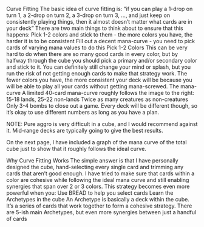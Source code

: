 Curve Fitting
The basic idea of curve fitting is:
“if you can play a 1-drop on turn 1, a 2-drop on turn 2, a 3-drop on turn 3, …, and just keep on consistently playing things, then it almost doesn’t matter what cards are in your deck”
There are two main things to think about to ensure that this happens:
Pick 1-2 colors and stick to them - the more colors you have, the harder it is to be consistent
Fill out a decent mana-curve - you need to pick cards of varying mana values to do this
Pick 1-2 Colors
This can be very hard to do when there are so many good cards in every color, but by halfway through the cube you should pick a primary and/or secondary color and stick to it. 
You can definitely still change your mind or splash, but you run the risk of not getting enough cards to make that strategy work.
The fewer colors you have, the more consistent your deck will be because you will be able to play all your cards without getting mana-screwed.
The mana-curve
A limited 40-card mana-curve roughly follows the image to the right:
15-18 lands, 25-22 non-lands
Twice as many creatures as non-creatures
Only 3-4 bombs to close out a game. 
Every deck will be different though, so it’s okay to use different numbers as long as you have a plan.

NOTE: Pure aggro is very difficult in a cube, and I would recommend against it. Mid-range decks are typically going to give the best results.

On the next page, I have included a graph of the mana curve of the total cube just to show that it roughly follows the ideal curve.


Why Curve Fitting Works
The simple answer is that I have personally designed the cube, hand-selecting every single card and trimming any cards that aren’t good enough.
I have tried to make sure that cards within a color are cohesive while following the ideal mana curve and still enabling synergies that span over 2 or 3 colors.
This strategy becomes even more powerful when you:
Use BREAD to help you select cards
Learn the Archetypes in the cube
An Archetype is basically a deck within the cube. It’s a series of cards that work together to form a cohesive strategy. There are 5-ish main Archetypes, but even more synergies between just a handful of cards
